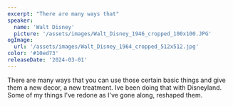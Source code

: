 ```yaml
---
excerpt: "There are many ways that"
speaker:
  name: 'Walt Disney'
  picture: '/assets/images/Walt_Disney_1946_cropped_100x100.JPG'
ogImage:
  url: '/assets/images/Walt_Disney_1964_cropped_512x512.jpg'
color: '#10ed73'
releaseDate: '2024-03-01'
---
```

There are many ways that you can use those certain basic things and give them a new decor, a new treatment. Ive been doing that with Disneyland. Some of my things I've redone as I've gone along, reshaped them.
